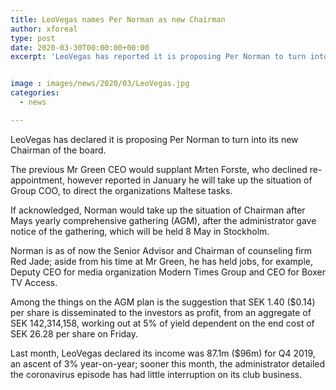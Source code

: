 ```yaml
---
title: LeoVegas names Per Norman as new Chairman
author: xforeal 
type: post
date: 2020-03-30T00:00:00+00:00
excerpt: 'LeoVegas has reported it is proposing Per Norman to turn into its new Chairman of the board '


image : images/news/2020/03/LeoVegas.jpg
categories:
  - news

---
```

LeoVegas has declared it is proposing Per Norman to turn into its new Chairman of the board. 

The previous Mr Green CEO would supplant Mrten Forste, who declined re-appointment, however reported in January he will take up the situation of Group COO, to direct the organizations Maltese tasks. 

If acknowledged, Norman would take up the situation of Chairman after Mays yearly comprehensive gathering (AGM), after the administrator gave notice of the gathering, which will be held 8 May in Stockholm. 

Norman is as of now the Senior Advisor and Chairman of counseling firm Red Jade; aside from his time at Mr Green, he has held jobs, for example, Deputy CEO for media organization Modern Times Group and CEO for Boxer TV Access. 

Among the things on the AGM plan is the suggestion that SEK 1.40 ($0.14) per share is disseminated to the investors as profit, from an aggregate of SEK 142,314,158, working out at 5&percnt; of yield dependent on the end cost of SEK 26.28 per share on Friday. 

Last month, LeoVegas declared its income was 87.1m ($96m) for Q4 2019, an ascent of 3&percnt; year-on-year; sooner this month, the administrator detailed the coronavirus episode has had little interruption on its club business.